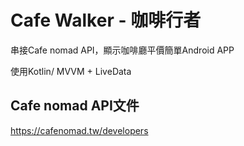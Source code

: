 # Cafe Walker - 咖啡行者
串接Cafe nomad API，顯示咖啡廳平價簡單Android APP

使用Kotlin/ MVVM + LiveData

## Cafe nomad API文件
https://cafenomad.tw/developers
